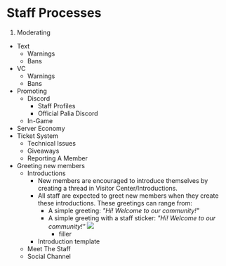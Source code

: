 # __Staff Processes__
1. Moderating
  * Text
    * Warnings
    * Bans
  * VC
    * Warnings
    * Bans
* Promoting
  * Discord
    * Staff Profiles
    * Official Palia Discord
  * In-Game
* Server Economy
* Ticket System
  * Technical Issues
  * Giveaways
  * Reporting A Member
* Greeting new members
  * Introductions
    * New members are encouraged to introduce themselves by creating a thread in Visitor Center/Introductions.
    * All staff are expected to greet new members when they create these introductions.  These greetings can range from:
      * A simple greeting: _"Hi!  Welcome to our community!"_
      * A simple greeting with a staff sticker: _"Hi!  Welcome to our community!"_ ![](https://media.tenor.com/N2NrwskmjuIAAAAi/welcome-home.gif)
        * filler
    * Introduction template
  * Meet The Staff
  * Social Channel
